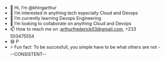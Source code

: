 - 👋 Hi, I’m @khingarthur
- 👀 I’m interested in anything tech especially Cloud and Devops
- 🌱 I’m currently learning Devops Engineering
- 💞️ I’m looking to collaborate on anything Cloud and Devops
- 📫 How to reach me on :arthurfrederick03@gmail.com, +233 503475554
- 😄 P
- ⚡ Fun fact: To be succesfull, you simple have to be what others are not ---CONSISTENT-- 

<!---
khingarthur/khingarthur is a ✨ special ✨ repository because its `README.md` (this file) appears on your GitHub profile.
You can click the Preview link to take a look at your changes.
--->
